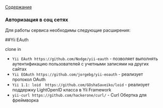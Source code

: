 [Содержание](../../readme.md)

### Авторизация в соц сетях

Для работы сервиса необходимы следующие расширения:

##Yii EAuth

clone in 


- `Yii EAuth https://github.com/Nodge/yii-eauth` - позволяет выполнять аутентификацию пользователей с учетными записями на других сайтах
- `Yii EOAuth https://github.com/jorgebg/yii-eoauth` - реализует протокол OAuth
- `Yii 1.1: loid  https://github.com/GOshaSaveiko/loid` - реализует поддержку LightOpenID класса в Yii Framework
- `yii-curl https://github.com/hackerone/curl/` - Curl Обертка для фреймворка
